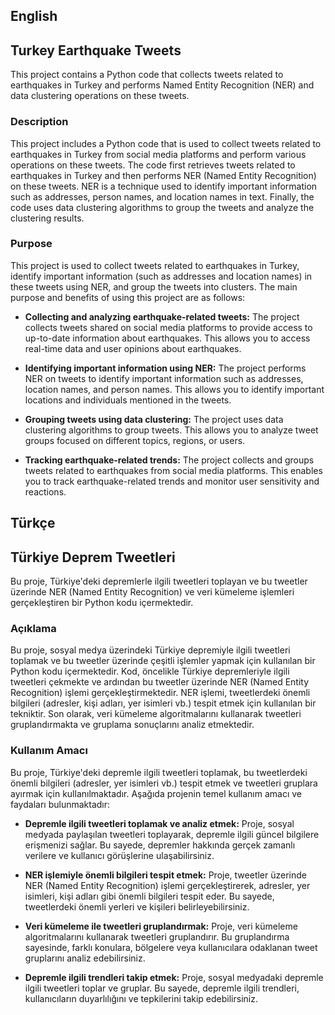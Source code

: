 ## English
## Turkey Earthquake Tweets
This project contains a Python code that collects tweets related to earthquakes in Turkey and performs Named Entity Recognition (NER) and data clustering operations on these tweets.

### Description
This project includes a Python code that is used to collect tweets related to earthquakes in Turkey from social media platforms and perform various operations on these tweets. The code first retrieves tweets related to earthquakes in Turkey and then performs NER (Named Entity Recognition) on these tweets. NER is a technique used to identify important information such as addresses, person names, and location names in text. Finally, the code uses data clustering algorithms to group the tweets and analyze the clustering results.

### Purpose
This project is used to collect tweets related to earthquakes in Turkey, identify important information (such as addresses and location names) in these tweets using NER, and group the tweets into clusters. The main purpose and benefits of using this project are as follows:

- **Collecting and analyzing earthquake-related tweets:** The project collects tweets shared on social media platforms to provide access to up-to-date information about earthquakes. This allows you to access real-time data and user opinions about earthquakes.

- **Identifying important information using NER:** The project performs NER on tweets to identify important information such as addresses, location names, and person names. This allows you to identify important locations and individuals mentioned in the tweets.

- **Grouping tweets using data clustering:** The project uses data clustering algorithms to group tweets. This allows you to analyze tweet groups focused on different topics, regions, or users.

- **Tracking earthquake-related trends:** The project collects and groups tweets related to earthquakes from social media platforms. This enables you to track earthquake-related trends and monitor user sensitivity and reactions.


## Türkçe
## Türkiye Deprem Tweetleri
Bu proje, Türkiye'deki depremlerle ilgili tweetleri toplayan ve bu tweetler üzerinde NER (Named Entity Recognition) ve veri kümeleme işlemleri gerçekleştiren bir Python kodu içermektedir.

### Açıklama
Bu proje, sosyal medya üzerindeki Türkiye depremiyle ilgili tweetleri toplamak ve bu tweetler üzerinde çeşitli işlemler yapmak için kullanılan bir Python kodu içermektedir. Kod, öncelikle Türkiye depremleriyle ilgili tweetleri çekmekte ve ardından bu tweetler üzerinde NER (Named Entity Recognition) işlemi gerçekleştirmektedir. NER işlemi, tweetlerdeki önemli bilgileri (adresler, kişi adları, yer isimleri vb.) tespit etmek için kullanılan bir tekniktir. Son olarak, veri kümeleme algoritmalarını kullanarak tweetleri gruplandırmakta ve gruplama sonuçlarını analiz etmektedir.

### Kullanım Amacı
Bu proje, Türkiye'deki depremle ilgili tweetleri toplamak, bu tweetlerdeki önemli bilgileri (adresler, yer isimleri vb.) tespit etmek ve tweetleri gruplara ayırmak için kullanılmaktadır. Aşağıda projenin temel kullanım amacı ve faydaları bulunmaktadır:

- **Depremle ilgili tweetleri toplamak ve analiz etmek:** Proje, sosyal medyada paylaşılan tweetleri toplayarak, depremle ilgili güncel bilgilere erişmenizi sağlar. Bu sayede, depremler hakkında gerçek zamanlı verilere ve kullanıcı görüşlerine ulaşabilirsiniz.

- **NER işlemiyle önemli bilgileri tespit etmek:** Proje, tweetler üzerinde NER (Named Entity Recognition) işlemi gerçekleştirerek, adresler, yer isimleri, kişi adları gibi önemli bilgileri tespit eder. Bu sayede, tweetlerdeki önemli yerleri ve kişileri belirleyebilirsiniz.

- **Veri kümeleme ile tweetleri gruplandırmak:** Proje, veri kümeleme algoritmalarını kullanarak tweetleri gruplandırır. Bu gruplandırma sayesinde, farklı konulara, bölgelere veya kullanıcılara odaklanan tweet gruplarını analiz edebilirsiniz.

- **Depremle ilgili trendleri takip etmek:** Proje, sosyal medyadaki depremle ilgili tweetleri toplar ve gruplar. Bu sayede, depremle ilgili trendleri, kullanıcıların duyarlılığını ve tepkilerini takip edebilirsiniz.
